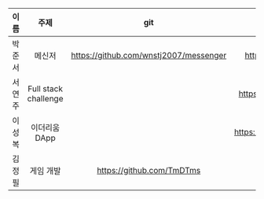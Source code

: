 |이름|주제|git|일지|
|:---:|:---:|:---:|:---:|
|박준서|메신저|https://github.com/wnstj2007/messenger|https://jabdastudy.tistory.com/51|
|서연주|Full stack challenge||https://hololo-kumo.tistory.com/182|
|이성복|이더리움 DApp||https://seungbok3240.tistory.com/161|
|김정필|게임 개발|https://github.com/TmDTms|https://bitter-and-bitter.tistory.com/23|
